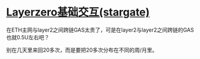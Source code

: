 # [Layerzero基础交互(stargate)](https://mirror.xyz/0xzhaozhao.eth/bKVpTu9R3ot37VC8o0yb9puNhlHKmn_8_ZP_LanBX6s)

在ETH主网与layer2之间跨链GAS太贵了，可是在layer2与layer2之间跨链的GAS也就0.5U左右吧？

别在几天里来回20多次，而是要把20多次分布在不同的周/月里。